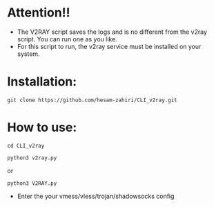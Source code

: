 # Attention‼️
- The V2RAY script saves the logs and is no different from the v2ray script. You can run one as you like.
- For this script to run, the v2ray service must be installed on your system.

# Installation:

```
git clone https://github.com/hesam-zahiri/CLI_v2ray.git
```
# How to use:
```
cd CLI_v2ray
```
```
python3 v2ray.py
```
or
```
python3 V2RAY.py
```
- Enter the your vmess/vless/trojan/shadowsocks config
